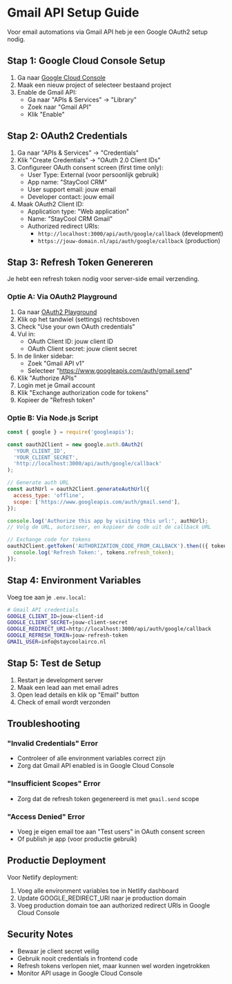 # Gmail API Setup Guide

Voor email automations via Gmail API heb je een Google OAuth2 setup nodig.

## Stap 1: Google Cloud Console Setup

1. Ga naar [Google Cloud Console](https://console.cloud.google.com/)
2. Maak een nieuw project of selecteer bestaand project
3. Enable de Gmail API:
   - Ga naar "APIs & Services" → "Library"
   - Zoek naar "Gmail API"
   - Klik "Enable"

## Stap 2: OAuth2 Credentials

1. Ga naar "APIs & Services" → "Credentials"
2. Klik "Create Credentials" → "OAuth 2.0 Client IDs"
3. Configureer OAuth consent screen (first time only):
   - User Type: External (voor persoonlijk gebruik)
   - App name: "StayCool CRM"
   - User support email: jouw email
   - Developer contact: jouw email
4. Maak OAuth2 Client ID:
   - Application type: "Web application"
   - Name: "StayCool CRM Gmail"
   - Authorized redirect URIs: 
     - `http://localhost:3000/api/auth/google/callback` (development)
     - `https://jouw-domain.nl/api/auth/google/callback` (production)

## Stap 3: Refresh Token Genereren

Je hebt een refresh token nodig voor server-side email verzending.

### Optie A: Via OAuth2 Playground

1. Ga naar [OAuth2 Playground](https://developers.google.com/oauthplayground/)
2. Klik op het tandwiel (settings) rechtsboven
3. Check "Use your own OAuth credentials"
4. Vul in:
   - OAuth Client ID: jouw client ID
   - OAuth Client secret: jouw client secret
5. In de linker sidebar:
   - Zoek "Gmail API v1"
   - Selecteer "https://www.googleapis.com/auth/gmail.send"
6. Klik "Authorize APIs"
7. Login met je Gmail account
8. Klik "Exchange authorization code for tokens"
9. Kopieer de "Refresh token"

### Optie B: Via Node.js Script

```javascript
const { google } = require('googleapis');

const oauth2Client = new google.auth.OAuth2(
  'YOUR_CLIENT_ID',
  'YOUR_CLIENT_SECRET',
  'http://localhost:3000/api/auth/google/callback'
);

// Generate auth URL
const authUrl = oauth2Client.generateAuthUrl({
  access_type: 'offline',
  scope: ['https://www.googleapis.com/auth/gmail.send'],
});

console.log('Authorize this app by visiting this url:', authUrl);
// Volg de URL, autoriseer, en kopieer de code uit de callback URL

// Exchange code for tokens
oauth2Client.getToken('AUTHORIZATION_CODE_FROM_CALLBACK').then(({ tokens }) => {
  console.log('Refresh Token:', tokens.refresh_token);
});
```

## Stap 4: Environment Variables

Voeg toe aan je `.env.local`:

```bash
# Gmail API credentials
GOOGLE_CLIENT_ID=jouw-client-id
GOOGLE_CLIENT_SECRET=jouw-client-secret
GOOGLE_REDIRECT_URI=http://localhost:3000/api/auth/google/callback
GOOGLE_REFRESH_TOKEN=jouw-refresh-token
GMAIL_USER=info@staycoolairco.nl
```

## Stap 5: Test de Setup

1. Restart je development server
2. Maak een lead aan met email adres
3. Open lead details en klik op "Email" button
4. Check of email wordt verzonden

## Troubleshooting

### "Invalid Credentials" Error
- Controleer of alle environment variables correct zijn
- Zorg dat Gmail API enabled is in Google Cloud Console

### "Insufficient Scopes" Error
- Zorg dat de refresh token gegenereerd is met `gmail.send` scope

### "Access Denied" Error
- Voeg je eigen email toe aan "Test users" in OAuth consent screen
- Of publish je app (voor productie gebruik)

## Productie Deployment

Voor Netlify deployment:
1. Voeg alle environment variables toe in Netlify dashboard
2. Update GOOGLE_REDIRECT_URI naar je production domain
3. Voeg production domain toe aan authorized redirect URIs in Google Cloud Console

## Security Notes

- Bewaar je client secret veilig
- Gebruik nooit credentials in frontend code
- Refresh tokens verlopen niet, maar kunnen wel worden ingetrokken
- Monitor API usage in Google Cloud Console